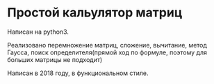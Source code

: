 # Простой кальулятор матриц

Написан на python3.

Реализовано перемножение матриц, сложение, вычитание, метод Гаусса, поиск определителя(прямой ход по формуле, поэтому для больших матрицы не подходит)

Написан в 2018 году, в функциональном стиле.

